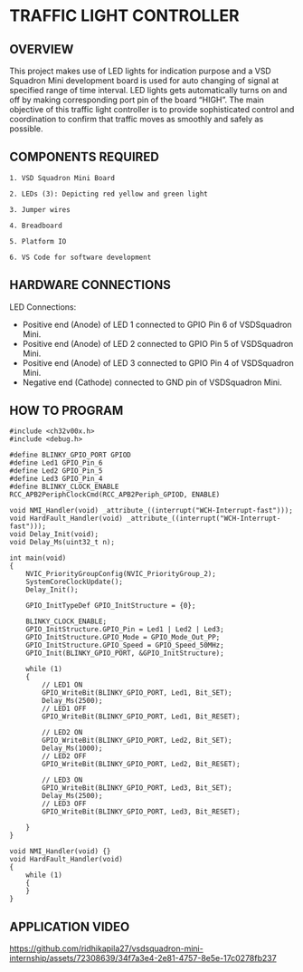 # TRAFFIC LIGHT CONTROLLER
## OVERVIEW
This project makes use of LED lights for indication purpose and a VSD Squadron Mini development board is used for auto changing of signal at specified range of time interval. LED lights gets automatically turns on and off by making corresponding port pin of the board “HIGH”. The main objective of this traffic light controller is to provide sophisticated control and coordination to confirm that traffic moves as smoothly and safely as possible.

## COMPONENTS REQUIRED
   ```
   1. VSD Squadron Mini Board

   2. LEDs (3): Depicting red yellow and green light

   3. Jumper wires

   4. Breadboard

   5. Platform IO

   6. VS Code for software development
   ```

## HARDWARE CONNECTIONS
 LED Connections: 
   * Positive end (Anode) of LED 1 connected to GPIO Pin 6 of VSDSquadron Mini.
   * Positive end (Anode) of LED 2 connected to GPIO Pin 5 of VSDSquadron Mini.
   * Positive end (Anode) of LED 3 connected to GPIO Pin 4 of VSDSquadron Mini.
   * Negative end (Cathode) connected to GND pin of VSDSquadron Mini.
   
      
## HOW TO PROGRAM
```
#include <ch32v00x.h>
#include <debug.h>

#define BLINKY_GPIO_PORT GPIOD
#define Led1 GPIO_Pin_6
#define Led2 GPIO_Pin_5
#define Led3 GPIO_Pin_4
#define BLINKY_CLOCK_ENABLE RCC_APB2PeriphClockCmd(RCC_APB2Periph_GPIOD, ENABLE)

void NMI_Handler(void) _attribute_((interrupt("WCH-Interrupt-fast")));
void HardFault_Handler(void) _attribute_((interrupt("WCH-Interrupt-fast")));
void Delay_Init(void);
void Delay_Ms(uint32_t n);

int main(void)
{
    NVIC_PriorityGroupConfig(NVIC_PriorityGroup_2);
    SystemCoreClockUpdate();
    Delay_Init();

    GPIO_InitTypeDef GPIO_InitStructure = {0};

    BLINKY_CLOCK_ENABLE;
    GPIO_InitStructure.GPIO_Pin = Led1 | Led2 | Led3;
    GPIO_InitStructure.GPIO_Mode = GPIO_Mode_Out_PP;
    GPIO_InitStructure.GPIO_Speed = GPIO_Speed_50MHz;
    GPIO_Init(BLINKY_GPIO_PORT, &GPIO_InitStructure);

    while (1)
    {
        // LED1 ON
        GPIO_WriteBit(BLINKY_GPIO_PORT, Led1, Bit_SET);
        Delay_Ms(2500);
        // LED1 OFF
        GPIO_WriteBit(BLINKY_GPIO_PORT, Led1, Bit_RESET);

        // LED2 ON
        GPIO_WriteBit(BLINKY_GPIO_PORT, Led2, Bit_SET);
        Delay_Ms(1000);
        // LED2 OFF
        GPIO_WriteBit(BLINKY_GPIO_PORT, Led2, Bit_RESET);

        // LED3 ON
        GPIO_WriteBit(BLINKY_GPIO_PORT, Led3, Bit_SET);
        Delay_Ms(2500);
        // LED3 OFF
        GPIO_WriteBit(BLINKY_GPIO_PORT, Led3, Bit_RESET);
		
    }
}

void NMI_Handler(void) {}
void HardFault_Handler(void)
{
    while (1)
    {
    }
}
```
  
## APPLICATION VIDEO

https://github.com/ridhikapila27/vsdsquadron-mini-internship/assets/72308639/34f7a3e4-2e81-4757-8e5e-17c0278fb237




